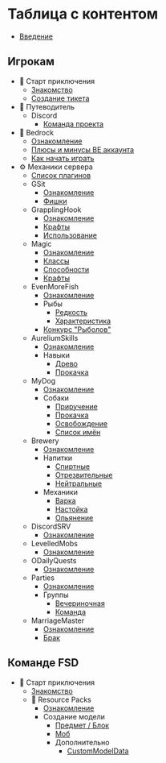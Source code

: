 # Таблица с контентом

* [Введение](README.md)

## Игрокам <a href="#players" id="players"></a>

* 👋 Старт приключения
  * [Знакомство](players/index.md)
  * [Создание тикета](players/sozdanie-tiketa.md)
* 🧭 Путеводитель
  * Discord
    * [Команда проекта](players/guideline/discord/team.md)
* 📱 Bedrock
  * [Ознакомление](players/bedrock/index.md)
  * [Плюсы и минусы BE аккаунта]()
  * [Как начать играть]()
* ⚙ Механики сервера
  * [Список плагинов]()
  * GSit
    * [Ознакомление]()
    * [Фишки]()
  * GrapplingHook
    * [Ознакомление]()
    * [Крафты]()
    * [Использование]()
  * Magic
    * [Ознакомление]()
    * [Классы]()
    * [Способности]()
    * [Крафты]()
  * EvenMoreFish
    * [Ознакомление]()
    * Рыбы
      * [Редкость]()
      * [Характеристика]()
    * [Конкурс "Рыболов"]()
  * AureliumSkills
    * [Ознакомление]()
    * Навыки
      * [Древо]()
      * [Прокачка]()
  * MyDog
    * [Ознакомление]()
    * Собаки
      * [Приручение]()
      * [Прокачка]()
      * [Освобождение]()
      * [Список имён]()
  * Brewery
    * [Ознакомление]()
    * Напитки
      * [Спиртные]()
      * [Отрезвительные]()
      * [Нейтральные]()
    * Механики
      * [Варка]()
      * [Настойка]()
      * [Опьянение]()
  * DiscordSRV
    * [Ознакомление]()
  * LevelledMobs
    * [Ознакомление]()
  * ODailyQuests
    * [Ознакомление]()
  * Parties
    * [Ознакомление]()
    * Группы
      * [Вечериночная]()
      * [Команда]()
      <!-- * [Клан]()
      * [Альянс]()
      * [Фракция]() -->
  * MarriageMaster
    * [Ознакомление]()
    * [Брак]()

## Команде FSD

* 👋 Старт приключения
  * [Знакомство]()
  * 🎨 Resource Packs
    * [Ознакомление]()
    * Создание модели
      * [Предмет / Блок]()
      * [Моб]()
      * Дополнительно
        * [CustomModelData]()